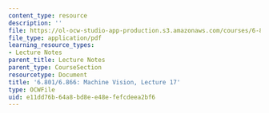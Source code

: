 ```yaml
---
content_type: resource
description: ''
file: https://ol-ocw-studio-app-production.s3.amazonaws.com/courses/6-801-machine-vision-fall-2020/e11dd76b64a8bd8ee48efefcdeea2bf6_MIT6_801F20_lec17.pdf
file_type: application/pdf
learning_resource_types:
- Lecture Notes
parent_title: Lecture Notes
parent_type: CourseSection
resourcetype: Document
title: '6.801/6.866: Machine Vision, Lecture 17'
type: OCWFile
uid: e11dd76b-64a8-bd8e-e48e-fefcdeea2bf6
---
```

